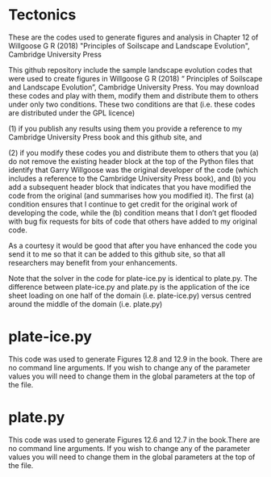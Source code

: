 # Tectonics
These are the codes used to generate figures and analysis in Chapter 12 of Willgoose G R (2018) "Principles of Soilscape and Landscape Evolution", Cambridge University Press

This github repository include the sample landscape evolution codes that were used to create figures in Willgoose G R (2018) “ Principles of Soilscape and Landscape Evolution”, Cambridge University Press. You may download these codes and play with them, modify them and distribute them to others under only two conditions. These two conditions are that (i.e. these codes are distributed under the GPL licence)

(1) if you publish any results using them you provide a reference to my Cambridge University Press book and this github site, and 

(2) if you modify these codes you and distribute them to others that you (a) do not remove the existing header block at the top of the Python files that identify that Garry Willgoose was the original developer of the code (which includes a reference to the Cambridge University Press book), and (b) you add a subsequent header block that indicates that you have modified the code from the original (and summarises how you modified it). The first (a) condition ensures that I continue to get credit for the original work of developing the code, while the (b) condition means that I don’t get flooded with bug fix requests for bits of code that others have added to my original code.

As a courtesy it would be good that after you have enhanced the code you send it to me so that it can be added to this github site, so that all researchers may benefit from your enhancements.

Note that the solver in the code for plate-ice.py is identical to plate.py. The difference between plate-ice.py and plate.py is the application of the ice sheet loading on one half of the domain (i.e. plate-ice.py) versus centred around the middle of the domain (i.e. plate.py)

# plate-ice.py

This code was used to generate Figures 12.8 and 12.9 in the book. There are no command line arguments. If you wish to change any of the parameter values you will need to change them in the global parameters at the top of the file. 

# plate.py

This code was used to generate Figures 12.6 and 12.7 in the book.There are no command line arguments. If you wish to change any of the parameter values you will need to change them in the global parameters at the top of the file. 
